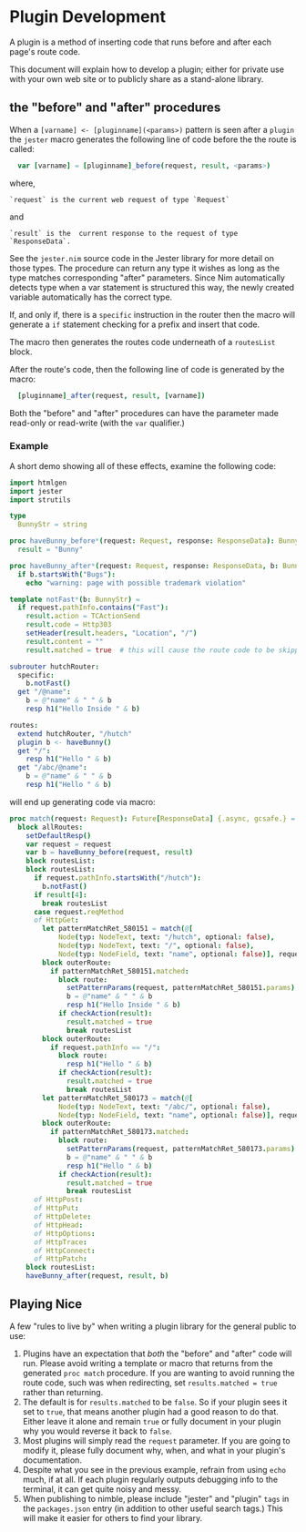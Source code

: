 # Plugin Development

A plugin is a method of inserting code that runs before and after each
page's route code.

This document will explain how to develop a plugin; either for private
use with your own web site or to publicly share as a stand-alone library.

## the "before" and "after" procedures

When a `[varname] <- [pluginname](<params>)` pattern is seen after a `plugin`
the `jester` macro generates the following line of code before the the route
is called:

```nim
  var [varname] = [pluginname]_before(request, result, <params>)
```

where,

    `request` is the current web request of type `Request`

and

    `result` is the  current response to the request of type `ResponseData`. 

See the `jester.nim` source code in the Jester library for more detail on those
types. The procedure can return any type it wishes as long as the type matches
corresponding "after" parameters. Since Nim automatically detects type when a
var statement is structured this way, the newly created variable automatically
has the correct type.

If, and only if, there is a `specific` instruction in the router then the macro
will generate a `if` statement checking for a prefix and insert that code.

The macro then generates the routes code underneath of a `routesList` block.

After the route's code, then the following line of code is generated by the macro:

```nim
  [pluginname]_after(request, result, [varname])
```

Both the "before" and "after" procedures can have the parameter made read-only or
read-write (with the `var` qualifier.)

### Example

A short demo showing all of these effects, examine the following code:

```nim
import htmlgen
import jester
import strutils

type
  BunnyStr = string

proc haveBunny_before*(request: Request, response: ResponseData): BunnyStr =
  result = "Bunny"

proc haveBunny_after*(request: Request, response: ResponseData, b: BunnyStr) =
  if b.startsWith("Bugs"):
    echo "warning: page with possible trademark violation"

template notFast*(b: BunnyStr) =
  if request.pathInfo.contains("Fast"):
    result.action = TCActionSend
    result.code = Http303
    setHeader(result.headers, "Location", "/")
    result.content = ""
    result.matched = true  # this will cause the route code to be skipped

subrouter hutchRouter:
  specific:
    b.notFast()
  get "/@name":
    b = @"name" & " " & b
    resp h1("Hello Inside " & b)

routes:
  extend hutchRouter, "/hutch"
  plugin b <- haveBunny()
  get "/":
    resp h1("Hello " & b)
  get "/abc/@name":
    b = @"name" & " " & b
    resp h1("Hello " & b)
```

will end up generating code via macro:

```nim
proc match(request: Request): Future[ResponseData] {.async, gcsafe.} =
  block allRoutes:
    setDefaultResp()
    var request = request
    var b = haveBunny_before(request, result)
    block routesList:
    block routesList:
      if request.pathInfo.startsWith("/hutch"):
        b.notFast()
      if result[4]:
        break routesList
      case request.reqMethod
      of HttpGet:
        let patternMatchRet_580151 = match(@[
            Node(typ: NodeText, text: "/hutch", optional: false),
            Node(typ: NodeText, text: "/", optional: false),
            Node(typ: NodeField, text: "name", optional: false)], request.pathInfo)
        block outerRoute:
          if patternMatchRet_580151.matched:
            block route:
              setPatternParams(request, patternMatchRet_580151.params)
              b = @"name" & " " & b
              resp h1("Hello Inside " & b)
            if checkAction(result):
              result.matched = true
              break routesList
        block outerRoute:
          if request.pathInfo == "/":
            block route:
              resp h1("Hello " & b)
            if checkAction(result):
              result.matched = true
              break routesList
        let patternMatchRet_580173 = match(@[
            Node(typ: NodeText, text: "/abc/", optional: false),
            Node(typ: NodeField, text: "name", optional: false)], request.pathInfo)
        block outerRoute:
          if patternMatchRet_580173.matched:
            block route:
              setPatternParams(request, patternMatchRet_580173.params)
              b = @"name" & " " & b
              resp h1("Hello " & b)
            if checkAction(result):
              result.matched = true
              break routesList
      of HttpPost:
      of HttpPut:
      of HttpDelete:
      of HttpHead:
      of HttpOptions:
      of HttpTrace:
      of HttpConnect:
      of HttpPatch:
    block routesList:
    haveBunny_after(request, result, b)
```

## Playing Nice

A few "rules to live by" when writing a plugin library for the general public to use:

1. Plugins have an expectation that *both* the "before" and "after" code will run. Please
   avoid writing a template or macro that returns from the generated `proc match`
   procedure. If you are wanting to avoid running the route code, such was when
   redirecting, set `results.matched = true` rather than returning.
2. The default is for `results.matched` to be `false`. So if your plugin sees
   it set to `true`, that means another plugin had a good reason to do that.
   Either leave it alone and remain `true` or fully document in your plugin why
   you would reverse it back to `false`.
3. Most plugins will simply read the `request` parameter. If you are going to
   modify it, please fully document why, when, and what in your plugin's
   documentation.
4. Despite what you see in the previous example, refrain from using `echo` much,
   if at all. If each plugin regularly outputs debugging info to the terminal, 
   it can get quite noisy and messy.
5. When publishing to nimble, please include "jester" and "plugin" `tags` in
   the `packages.json` entry (in addition to other useful search tags.) This will
   make it easier for others to find your library.
